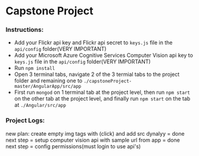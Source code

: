 # Capstone Project

### Instructions:
* Add your Flickr api key and Flickr api secret to ```keys.js``` file in the ```api/config``` folder(VERY IMPORTANT)<br>
* Add your Microsoft Azure Cognitive Services Computer Vision api key to ```keys.js``` file in the ```api/config``` folder(VERY IMPORTANT)<br>
* Run ```npm install```<br>
* Open 3 terminal tabs, navigate 2 of the 3 termial tabs to the project folder and remaining one to ```./capstoneProject-master/AngularApp/src/app```<br>
* First run ```mongod``` on 1 terminal tab at the project level, then run ```npm start``` on the other tab at the project level, and finally run ```npm start``` on the tab at ```./Angular/src/app```



### Project Logs:<br>
new plan: create empty img tags with (click) and add src dynalyy = done<br>
next step = setup computer vision api with sample url from app = done<br>
next step = config permissions(must login to use api's)<br>





